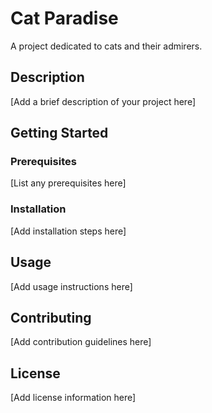 # Cat Paradise

A project dedicated to cats and their admirers.

## Description

[Add a brief description of your project here]

## Getting Started

### Prerequisites

[List any prerequisites here]

### Installation

[Add installation steps here]

## Usage

[Add usage instructions here]

## Contributing

[Add contribution guidelines here]

## License

[Add license information here]
